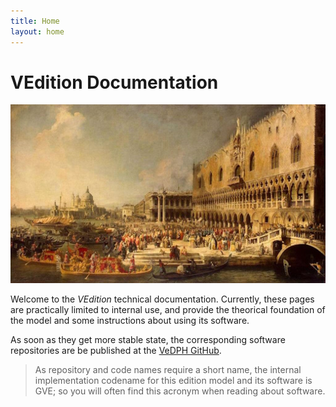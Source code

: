 ```yaml
---
title: Home
layout: home
---
```


# VEdition Documentation

![banner](img/banner.jpg)

Welcome to the _VEdition_ technical documentation. Currently, these pages are practically limited to internal use, and provide the theorical foundation of the model and some instructions about using its software.

As soon as they get more stable state, the corresponding software repositories are be published at the [VeDPH GitHub](https://github.com/vedph/).

>As repository and code names require a short name, the internal implementation codename for this edition model and its software is GVE; so you will often find this acronym when reading about software.
